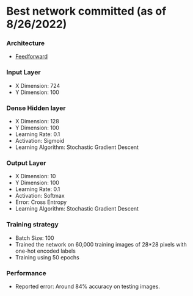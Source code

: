 # Best network committed (as of 8/26/2022)
### Architecture
   - [Feedforward](https://en.wikipedia.org/wiki/Feedforward_neural_network#:~:text=The%20feedforward%20neural%20network%20was,or%20loops%20in%20the%20network.)
   
### Input Layer
   - X Dimension: 724
   - Y Dimension: 100
   
### Dense Hidden layer
   - X Dimension: 128
   - Y Dimension: 100
   - Learning Rate: 0.1
   - Activation: Sigmoid
   - Learning Algorithm: Stochastic Gradient Descent
   
### Output Layer
   - X Dimension: 10
   - Y Dimension: 100
   - Learning Rate: 0.1
   - Activation: Softmax
   - Error: Cross Entropy
   - Learning Algorithm: Stochastic Gradient Descent

### Training strategy
   - Batch Size: 100
   - Trained the network on 60,000 training images of 28*28 pixels with one-hot encoded labels
   - Training using 50 epochs
 
### Performance
   - Reported error: Around 84% accuracy on testing images.
